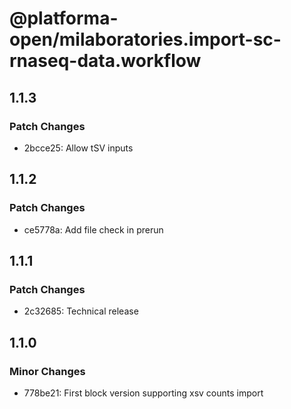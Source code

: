 # @platforma-open/milaboratories.import-sc-rnaseq-data.workflow

## 1.1.3

### Patch Changes

- 2bcce25: Allow tSV inputs

## 1.1.2

### Patch Changes

- ce5778a: Add file check in prerun

## 1.1.1

### Patch Changes

- 2c32685: Technical release

## 1.1.0

### Minor Changes

- 778be21: First block version supporting xsv counts import
